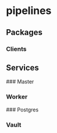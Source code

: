 # pipelines

## Packages

### Clients

## Services

### Master

### Worker

### Postgres

### Vault
